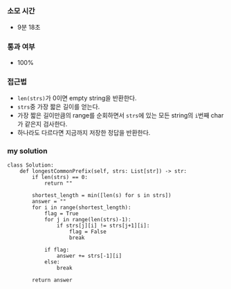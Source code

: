 ### 소모 시간
- 9분 18초

### 통과 여부
- 100%

### 접근법
- `len(strs)`가 0이면 empty string을 반환한다.
- `strs`중 가장 짧은 길이를 얻는다.
- 가장 짧은 길이만큼의 range를 순회하면서 `strs`에 있는 모든 string의 `i`번째 char가 같은지 검사한다.
- 하나라도 다르다면 지금까지 저장한 정답을 반환한다.

### my solution
```
class Solution:
    def longestCommonPrefix(self, strs: List[str]) -> str:
        if len(strs) == 0:
            return ""
        
        shortest_length = min([len(s) for s in strs])
        answer = ""
        for i in range(shortest_length):
            flag = True
            for j in range(len(strs)-1):
                if strs[j][i] != strs[j+1][i]:
                    flag = False
                    break
            
            if flag:
                answer += strs[-1][i]
            else:
                break
        
        return answer
```